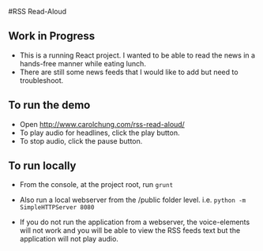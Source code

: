 #RSS Read-Aloud

## Work in Progress
  * This is a running React project. I wanted to be able to read the news in a hands-free manner while eating lunch.
  * There are still some news feeds that I would like to add but need to troubleshoot.

## To run the demo
  * Open http://www.carolchung.com/rss-read-aloud/
  * To play audio for headlines, click the play button.
  * To stop audio, click the pause button.

## To run locally
  * From the console, at the project root, run
  `grunt`

  * Also run a local webserver from the /public folder level. i.e.
  `python -m SimpleHTTPServer 8080`

  * If you do not run the application from a webserver, the voice-elements will not work and you will be able to view the RSS feeds text but the application will not play audio.
